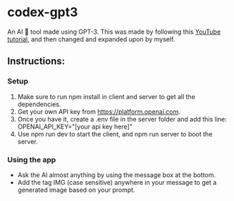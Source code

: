 # codex-gpt3
An AI :robot: tool made using GPT-3. This was made by following this [YouTube tutorial](https://youtu.be/2FeymQoKvrk), and then changed and expanded upon by myself.

## Instructions:
### Setup
1. Make sure to run npm install in client and server to get all the dependencies.
2. Get your own API key from https://platform.openai.com.
3. Once you have it, create a .env file in the server folder and add this line: OPENAI_API_KEY="[your api key here]"
4. Use npm run dev to start the client, and npm run server to boot the server.

### Using the app
* Ask the AI almost anything by using the message box at the bottom.
* Add the tag IMG (case sensitive) anywhere in your message to get a generated image based on your prompt.
